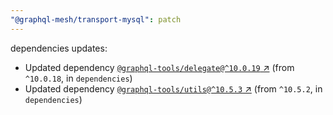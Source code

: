 ```yaml
---
"@graphql-mesh/transport-mysql": patch
---
```

dependencies updates:
  - Updated dependency [`@graphql-tools/delegate@^10.0.19` ↗︎](https://www.npmjs.com/package/@graphql-tools/delegate/v/10.0.19) (from `^10.0.18`, in `dependencies`)
  - Updated dependency [`@graphql-tools/utils@^10.5.3` ↗︎](https://www.npmjs.com/package/@graphql-tools/utils/v/10.5.3) (from `^10.5.2`, in `dependencies`)
